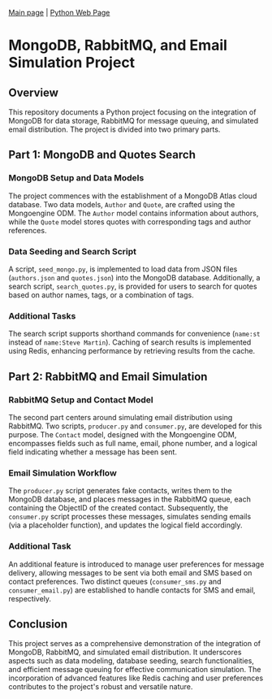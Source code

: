 [Main page](https://github.com/Nikita-devel) | [Python Web Page](https://github.com/Nikita-devel/Python_Web)

# MongoDB, RabbitMQ, and Email Simulation Project

## Overview

This repository documents a Python project focusing on the integration of MongoDB for data storage, RabbitMQ for message queuing, and simulated email distribution. The project is divided into two primary parts.

## Part 1: MongoDB and Quotes Search

### MongoDB Setup and Data Models

The project commences with the establishment of a MongoDB Atlas cloud database. Two data models, `Author` and `Quote`, are crafted using the Mongoengine ODM. The `Author` model contains information about authors, while the `Quote` model stores quotes with corresponding tags and author references.

### Data Seeding and Search Script

A script, `seed_mongo.py`, is implemented to load data from JSON files (`authors.json` and `quotes.json`) into the MongoDB database. Additionally, a search script, `search_quotes.py`, is provided for users to search for quotes based on author names, tags, or a combination of tags.

### Additional Tasks

The search script supports shorthand commands for convenience (`name:st` instead of `name:Steve Martin`). Caching of search results is implemented using Redis, enhancing performance by retrieving results from the cache.

## Part 2: RabbitMQ and Email Simulation

### RabbitMQ Setup and Contact Model

The second part centers around simulating email distribution using RabbitMQ. Two scripts, `producer.py` and `consumer.py`, are developed for this purpose. The `Contact` model, designed with the Mongoengine ODM, encompasses fields such as full name, email, phone number, and a logical field indicating whether a message has been sent.

### Email Simulation Workflow

The `producer.py` script generates fake contacts, writes them to the MongoDB database, and places messages in the RabbitMQ queue, each containing the ObjectID of the created contact. Subsequently, the `consumer.py` script processes these messages, simulates sending emails (via a placeholder function), and updates the logical field accordingly.

### Additional Task

An additional feature is introduced to manage user preferences for message delivery, allowing messages to be sent via both email and SMS based on contact preferences. Two distinct queues (`consumer_sms.py` and `consumer_email.py`) are established to handle contacts for SMS and email, respectively.

## Conclusion

This project serves as a comprehensive demonstration of the integration of MongoDB, RabbitMQ, and simulated email distribution. It underscores aspects such as data modeling, database seeding, search functionalities, and efficient message queuing for effective communication simulation. The incorporation of advanced features like Redis caching and user preferences contributes to the project's robust and versatile nature.
